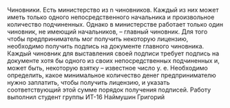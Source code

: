 Чиновники. Есть министерство из n чиновников. Каждый из них может иметь
только одного непосредственного начальника и произвольное количество
подчиненных. Однако в министерстве работает только один чиновник, не
имеющий начальников, – главный чиновник. Для того чтобы
предприниматель мог получить некоторую лицензию, необходимо получить
подпись на документе главного чиновника. Каждый чиновник для
выставления своей подписи требует подпись на документе хотя бы одного из
своих непосредственных подчиненных и, может быть, некоторую взятку –
известное число у. е.
Необходимо определить, какое минимальное количество денег
предпринимателю нужно заплатить, чтобы получить лицензию, и указать
соответствующий этой сумме порядок получения подписей.
Работу выполнил студент группы ИТ-16 Наймушин Григорий

